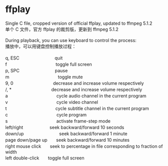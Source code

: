 # ffplay

Single C file, cropped version of official ffplay, updated to ffmpeg 5.1.2<br>
单个 C 文件，官方 ffplay 的裁剪版，更新到 ffmpeg 5.1.2<br>
<br>
During playback, you can use keyboard to control the process:<br>
播放中，可以用键盘控制播放过程：<br>
<br>
q, ESC　　　　　　　　quit<br>
f　　　　　　　　　　　toggle full screen<br>
p, SPC　　　　　　　　pause<br>
m　　　　　　　　　　　toggle mute<br>
9, 0　　　　　　　　　decrease and increase volume respectively<br>
/, *　　　　　　　　　decrease and increase volume respectively<br>
a　　　　　　　　　　　cycle audio channel in the current program<br>
v　　　　　　　　　　　cycle video channel<br>
t　　　　　　　　　　　cycle subtitle channel in the current program<br>
c　　　　　　　　　　　cycle program<br>
s　　　　　　　　　　　activate frame-step mode<br>
left/right　　　　　　seek backward/forward 10 seconds<br>
down/up　　　　　　　　seek backward/forward 1 minute<br>
page down/page up　　seek backward/forward 10 minutes<br>
right mouse click　　seek to percentage in file corresponding to fraction of width<br>
left double-click　　toggle full screen<br>
